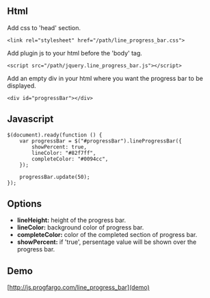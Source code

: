 ## Html

Add css to 'head' section.

```<link rel="stylesheet" href="/path/line_progress_bar.css">```

Add plugin js to your html before the 'body' tag.

```<script src="/path/jquery.line_progress_bar.js"></script>```

Add an empty div in your html where you want the progress bar to be displayed.

```<div id="progressBar"></div>```

## Javascript
```
$(document).ready(function () {
	var progressBar = $("#progressBar").lineProgressBar({
		showPercent: true,
		lineColor: "#82f7ff",
		completeColor: "#0094cc",
	});
	
	progressBar.update(50);
});
```
## Options
- **lineHeight:** height of the progress bar.
- **lineColor:** background color of progress bar.
- **completeColor:** color of the completed section of progress bar.
- **showPercent:** if 'true', persentage value will be shown over the progress bar.

## Demo
[http://js.progfargo.com/line_progress_bar](demo)
